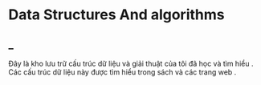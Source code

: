 # Data Structures And algorithms
## _
Đây là kho lưu trữ cấu trúc dữ liệu và giải thuật của tôi đã học và tìm hiểu . Các cấu trúc dữ liệu này được tìm hiểu trong sách và các trang web .

